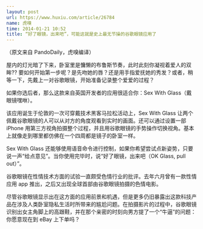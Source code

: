```yaml
---
layout: post
url: https://www.huxiu.com/article/26784
name: 虎嗅
time: 2014-01-21 10:52
title: “好了眼镜，出来吧”，可能这就是史上最无节操的谷歌眼镜应用了
---
```

（原文来自 PandoDaily，虎嗅编译）

屋内的灯光暗了下来，卧室里是慵懒的布鲁斯节奏，此时此刻你凝视着爱人的双眸?? 要如何开始第一步呢？是先吻她的唇？还是用手指爱抚她的秀发？或者，稍等一下，先戴上一对谷歌眼镜，开始准备记录整个爱爱的过程？

如果你选后者，那么这款来自英国开发者的应用很适合你：Sex With Glass（戴眼镜嘿咻）。

该应用诞生于伦敦的一次可穿戴技术黑客马拉松活动上，Sex With Glass 让两个佩戴谷歌眼镜的人可以从对方的角度观看到实时的画面。还可以通过设置一部 iPhone 用第三方视角拍摄整个过程，并且用谷歌眼镜的手势操作切换视角。基本上就像走到哪里都仿佛在一个四周都是镜子的卧室一样。

Sex With Glass 还能够使用语音命令进行控制，如果你希望尝试点新姿势，只要说一声“给点意见”。当你使用完毕时，说“好了眼镜，出来吧（OK Glass, pull out）”。

谷歌眼镜在性情技术方面的试验一直颇受色情行业的批评。去年六月曾有一款性情应用 app 推出，之后又出现全球首部由谷歌眼镜拍摄的色情电影。

尽管谷歌眼镜显示出在这方面的应用前景和机遇，但是更多仍旧暴露出这款科技产品在涉及人类卧室隐私生活时所带来的尴尬问题。在拍摄影片的过程中，谷歌眼镜识别出女主角脚上的高跟鞋，并在那个亲密的时刻向男方提了一个“牛逼”的问题：你愿意现在到 eBay 上下单吗？

